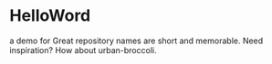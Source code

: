 # HelloWord
a demo for Great repository names are short and memorable. Need inspiration? How about urban-broccoli.
